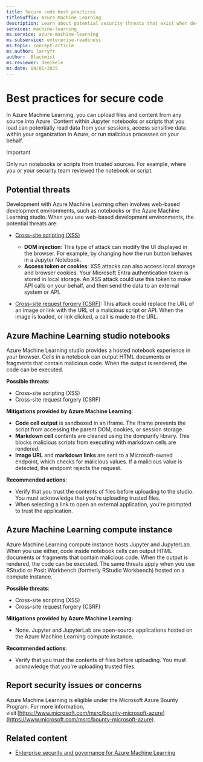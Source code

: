```yaml
---
title: Secure code best practices
titleSuffix: Azure Machine Learning
description: Learn about potential security threats that exist when developing for Azure Machine Learning, mitigations, and best practices.
services: machine-learning
ms.service: azure-machine-learning
ms.subservice: enterprise-readiness
ms.topic: concept-article
ms.author: larryfr
author:  Blackmist
ms.reviewer: deeikele
ms.date: 04/01/2025
---
```


# Best practices for secure code

In Azure Machine Learning, you can upload files and content from any source into Azure. Content within Jupyter notebooks or scripts that you load can potentially read data from your sessions, access sensitive data within your organization in Azure, or run malicious processes on your behalf.

> [!IMPORTANT]
> Only run notebooks or scripts from trusted sources. For example, where you or your security team reviewed the notebook or script.

## Potential threats

Development with Azure Machine Learning often involves web-based development environments, such as notebooks or the Azure Machine Learning studio. When you use web-based development environments, the potential threats are:

* [Cross-site scripting (XSS)](https://owasp.org/www-community/attacks/xss/)

    * __DOM injection__: This type of attack can modify the UI displayed in the browser. For example, by changing how the run button behaves in a Jupyter Notebook.
    * __Access token or cookies__: XSS attacks can also access local storage and browser cookies. Your Microsoft Entra authentication token is stored in local storage. An XSS attack could use this token to make API calls on your behalf, and then send the data to an external system or API.

* [Cross-site request forgery (CSRF)](https://owasp.org/www-community/attacks/csrf): This attack could replace the URL of an image or link with the URL of a malicious script or API. When the image is loaded, or link clicked, a call is made to the URL.

## Azure Machine Learning studio notebooks

Azure Machine Learning studio provides a hosted notebook experience in your browser. Cells in a notebook can output HTML documents or fragments that contain malicious code. When the output is rendered, the code can be executed.

__Possible threats__:
* Cross-site scripting (XSS)
* Cross-site request forgery (CSRF)

__Mitigations provided by Azure Machine Learning__:
* __Code cell output__ is sandboxed in an iframe. The iframe prevents the script from accessing the parent DOM, cookies, or session storage.
* __Markdown cell__ contents are cleaned using the dompurify library. This blocks malicious scripts from executing with markdown cells are rendered.
* __Image URL__ and __markdown links__ are sent to a Microsoft-owned endpoint, which checks for malicious values. If a malicious value is detected, the endpoint rejects the request.

__Recommended actions__:
* Verify that you trust the contents of files before uploading to the studio. You must acknowledge that you're uploading trusted files.
* When selecting a link to open an external application, you're prompted to trust the application.

## Azure Machine Learning compute instance

Azure Machine Learning compute instance hosts Jupyter and JupyterLab. When you use either, code inside notebook cells can output HTML documents or fragments that contain malicious code. When the output is rendered, the code can be executed. The same threats apply when you use RStudio or Posit Workbench (formerly RStudio Workbench) hosted on a compute instance.

__Possible threats__:
* Cross-site scripting (XSS)
* Cross-site request forgery (CSRF)

__Mitigations provided by Azure Machine Learning__:
* None. Jupyter and JupyterLab are open-source applications hosted on the Azure Machine Learning compute instance.

__Recommended actions__:
* Verify that you trust the contents of files before uploading. You must acknowledge that you're uploading trusted files.

## Report security issues or concerns

Azure Machine Learning is eligible under the Microsoft Azure Bounty Program. For more information, visit [https://www.microsoft.com/msrc/bounty-microsoft-azure](https://www.microsoft.com/msrc/bounty-microsoft-azure).

## Related content

* [Enterprise security and governance for Azure Machine Learning](concept-enterprise-security.md)
